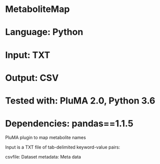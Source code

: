 # MetaboliteMap
# Language: Python
# Input: TXT
# Output: CSV
# Tested with: PluMA 2.0, Python 3.6
# Dependencies: pandas==1.1.5

PluMA plugin to map metabolite names

Input is a TXT file of tab-delimited keyword-value pairs:

csvfile: Dataset
metadata: Meta data
